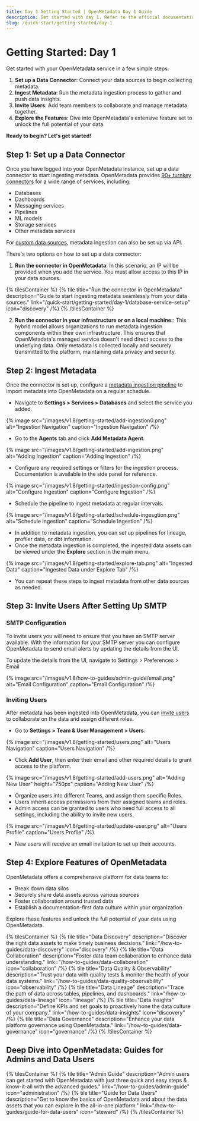 ```yaml
---
title: Day 1 Getting Started | OpenMetadata Day 1 Guide
description: Get started with day 1. Refer to the official documentation for the latest updates. Setup instructions, features, and configuration details inside. Refer to the official documentation for the latest updates.
slug: /quick-start/getting-started/day-1
---
```


# Getting Started: Day 1

Get started with your OpenMetadata service in a few simple steps:

1. **Set up a Data Connector**: Connect your data sources to begin collecting metadata.
2. **Ingest Metadata**: Run the metadata ingestion process to gather and push data insights.
3. **Invite Users**: Add team members to collaborate and manage metadata together.
4. **Explore the Features**: Dive into OpenMetadata's extensive feature set to unlock the full potential of your data.

**Ready to begin? Let's get started!**

## Step 1: Set up a Data Connector

Once you have logged into your OpenMetadata instance, set up a data connector to start ingesting metadata. OpenMetadata provides [90+ turnkey connectors](/connectors) for a wide range of services, including:

- Databases
- Dashboards
- Messaging services
- Pipelines
- ML models
- Storage services
- Other metadata services

For [custom data sources](/connectors/custom-connectors), metadata ingestion can also be set up via API.

There's two options on how to set up a data connector:
1. **Run the connector in OpenMetadata**: In this scenario, an IP will be provided when you add the service. You must allow access to this IP in your data sources.
  
{% tilesContainer %}
{% tile
  title="Run the connector in OpenMetadata"
  description="Guide to start ingesting metadata seamlessly from your data sources."
  link="/quick-start/getting-started/day-1/database-service-setup"
  icon="discovery"
/%}
{% /tilesContainer %}

2. **Run the connector in your infrastructure or on a local machine:**: This hybrid model allows organizations to run metadata ingestion components within their own infrastructure. This ensures that OpenMetadata's managed service doesn't need direct access to the underlying data. Only metadata is collected locally and securely transmitted to the platform, maintaining data privacy and security.

## Step 2: Ingest Metadata

Once the connector is set up, configure a [metadata ingestion pipeline](/how-to-guides/admin-guide/how-to-ingest-metadata) 
to import metadata into OpenMetadata on a regular schedule.

- Navigate to **Settings > Services > Databases** and select the service you added.

{% image
  src="/images/v1.8/getting-started/add-ingestion0.png"
  alt="Ingestion Navigation"
  caption="Ingestion Navigation" /%}

- Go to the **Agents** tab and click **Add Metadata Agent**.

{% image
  src="/images/v1.8/getting-started/add-ingestion.png"
  alt="Adding Ingestion"
  caption="Adding Ingestion" /%}

- Configure any required settings or filters for the ingestion process. Documentation is available in the side panel for reference.

{% image
  src="/images/v1.8/getting-started/ingestion-config.png"
  alt="Configure Ingestion"
  caption="Configure Ingestion" /%}

- Schedule the pipeline to ingest metadata at regular intervals.

{% image
  src="/images/v1.8/getting-started/schedule-ingesgtion.png"
  alt="Schedule Ingestion"
  caption="Schedule Ingestion" /%}

- In addition to metadata ingestion, you can set up pipelines for lineage, profiler data, or dbt information.
- Once the metadata ingestion is completed, the ingested data assets can be viewed under the **Explore** section in the main menu.

{% image
  src="/images/v1.8/getting-started/explore-tab.png"
  alt="Ingested Data"
  caption="Ingested Data under Explore Tab" /%}

- You can repeat these steps to ingest metadata from other data sources as needed.

## Step 3: Invite Users After Setting Up SMTP

### SMTP Configuration

To invite users you will need to ensure that you have an SMTP server available. With the information for your SMTP server you can configure OpenMetadata to send email alerts by updating the details from the UI.

To update the details from the UI, navigate to Settings > Preferences > Email

{% image
src="/images/v1.8/how-to-guides/admin-guide/email.png"
alt="Email Configuration"
caption="Email Configuration"
/%}

### Inviting Users

After metadata has been ingested into OpenMetadata, you can [invite users](/how-to-guides/admin-guide/teams-and-users/invite-users) to collaborate on the data and assign different roles.

- Go to **Settings > Team & User Management > Users**.

{% image
  src="/images/v1.8/getting-started/users.png"
  alt="Users Navigation"
  caption="Users Navigation" /%}

- Click **Add User**, then enter their email and other required details to grant access to the platform.

{% image
  src="/images/v1.8/getting-started/add-users.png"
  alt="Adding New User"
  height="750px"
  caption="Adding New User" /%}

- Organize users into different Teams, and assign them specific Roles.
- Users inherit access permissions from their assigned teams and roles.
- Admin access can be granted to users who need full access to all settings, including the ability to invite new users.

{% image
  src="/images/v1.8/getting-started/update-user.png"
  alt="Users Profile"
  caption="Users Profile" /%}

- New users will receive an email invitation to set up their accounts.

## Step 4: Explore Features of OpenMetadata

OpenMetadata offers a comprehensive platform for data teams to:
- Break down data silos
- Securely share data assets across various sources
- Foster collaboration around trusted data
- Establish a documentation-first data culture within your organization

Explore these features and unlock the full potential of your data using OpenMetadata.

{% tilesContainer %}
{% tile
    title="Data Discovery"
    description="Discover the right data assets to make timely business decisions."
    link="/how-to-guides/data-discovery"
    icon="discovery"
/%}
{% tile
    title="Data Collaboration"
    description="Foster data team collaboration to enhance data understanding."
    link="/how-to-guides/data-collaboration"
    icon="collaboration"
/%}
{% tile
    title="Data Quality & Observability"
    description="Trust your data with quality tests & monitor the health of your data systems."
    link="/how-to-guides/data-quality-observability"
    icon="observability"
/%}
{% tile
    title="Data Lineage"
    description="Trace the path of data across tables, pipelines, and dashboards."
    link="/how-to-guides/data-lineage"
    icon="lineage"
/%}
{% tile
    title="Data Insights"
    description="Define KPIs and set goals to proactively hone the data culture of your company."
    link="/how-to-guides/data-insights"
    icon="discovery"
/%}
{% tile
    title="Data Governance"
    description="Enhance your data platform governance using OpenMetadata."
    link="/how-to-guides/data-governance"
    icon="governance"
/%}
{% /tilesContainer %}

## Deep Dive into OpenMetadata: Guides for Admins and Data Users 

{% tilesContainer %}
{% tile
    title="Admin Guide"
    description="Admin users can get started with OpenMetadata with just three quick and easy steps & know-it-all with the advanced guides."
    link="/how-to-guides/admin-guide"
    icon="administration"
/%}
{% tile
    title="Guide for Data Users"
    description="Get to know the basics of OpenMetadata and about the data assets that you can explore in the all-in-one platform."
    link="/how-to-guides/guide-for-data-users"
    icon="steward"
/%}
{% /tilesContainer %}
